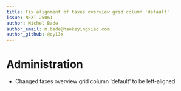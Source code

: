 ```yaml
---
title: Fix alignment of taxes overview grid column 'default'
issue: NEXT-25061
author: Michel Bade
author_email: m.bade@haokeyingxiao.com
author_github: @cyl3x
---
```

# Administration
* Changed taxes overview grid column 'default' to be left-aligned
